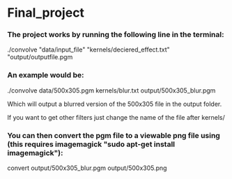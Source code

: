 # Final_project

### The project works by running the following line in the terminal:

./convolve "data/input_file" "kernels/deciered_effect.txt" "output/outputfile.pgm

### An example would be:

./convolve data/500x305.pgm kernels/blur.txt output/500x305_blur.pgm

Which will output a blurred version of the 500x305 file in the output folder.

If you want to get other filters just change the name of the file after kernels/

### You can then convert the pgm file to a viewable png file using (this requires imagemagick "sudo apt-get install imagemagick"):

convert output/500x305_blur.pgm output/500x305.png